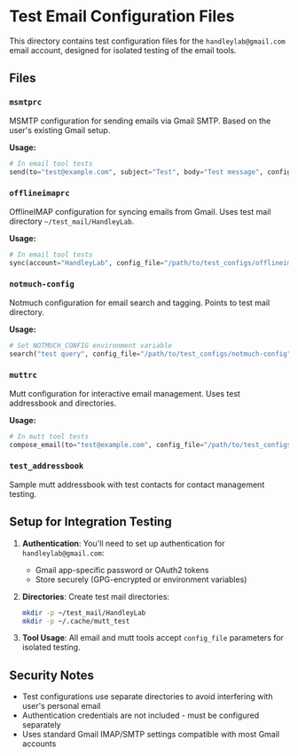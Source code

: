 # Test Email Configuration Files

This directory contains test configuration files for the `handleylab@gmail.com` email account, designed for isolated testing of the email tools.

## Files

### `msmtprc`
MSMTP configuration for sending emails via Gmail SMTP. Based on the user's existing Gmail setup.

**Usage:**
```python
# In email tool tests
send(to="test@example.com", subject="Test", body="Test message", config_file="/path/to/test_configs/msmtprc")
```

### `offlineimaprc`
OfflineIMAP configuration for syncing emails from Gmail. Uses test mail directory `~/test_mail/HandleyLab`.

**Usage:**
```python
# In email tool tests
sync(account="HandleyLab", config_file="/path/to/test_configs/offlineimaprc")
```

### `notmuch-config`
Notmuch configuration for email search and tagging. Points to test mail directory.

**Usage:**
```python
# Set NOTMUCH_CONFIG environment variable
search("test query", config_file="/path/to/test_configs/notmuch-config")
```

### `muttrc`
Mutt configuration for interactive email management. Uses test addressbook and directories.

**Usage:**
```python
# In mutt tool tests
compose_email(to="test@example.com", config_file="/path/to/test_configs/muttrc")
```

### `test_addressbook`
Sample mutt addressbook with test contacts for contact management testing.

## Setup for Integration Testing

1. **Authentication**: You'll need to set up authentication for `handleylab@gmail.com`:
   - Gmail app-specific password or OAuth2 tokens
   - Store securely (GPG-encrypted or environment variables)

2. **Directories**: Create test mail directories:
   ```bash
   mkdir -p ~/test_mail/HandleyLab
   mkdir -p ~/.cache/mutt_test
   ```

3. **Tool Usage**: All email and mutt tools accept `config_file` parameters for isolated testing.

## Security Notes

- Test configurations use separate directories to avoid interfering with user's personal email
- Authentication credentials are not included - must be configured separately
- Uses standard Gmail IMAP/SMTP settings compatible with most Gmail accounts
